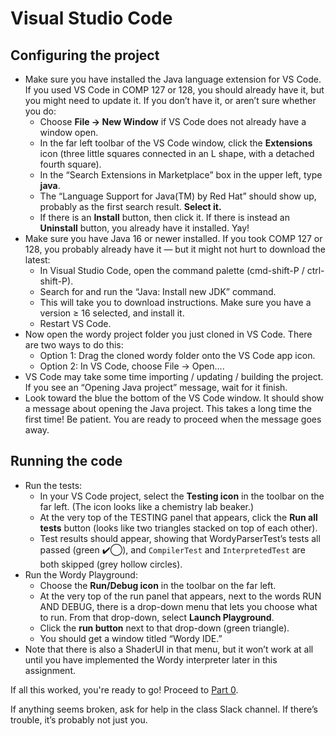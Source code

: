 # Visual Studio Code

## Configuring the project

- Make sure you have installed the Java language extension for VS Code. If you used VS Code in COMP 127 or 128, you should already have it, but you might need to update it. If you don’t have it, or aren’t sure whether you do:
  - Choose **File → New Window** if VS Code does not already have a window open.
  - In the far left toolbar of the VS Code window, click the **Extensions** icon (three little squares connected in an L shape, with a detached fourth square).
  - In the “Search Extensions in Marketplace” box in the upper left, type **java**.
  - The “Language Support for Java(TM) by Red Hat” should show up, probably as the first search result. **Select it.**
  - If there is an **Install** button, then click it. If there is instead an **Uninstall** button, you already have it installed. Yay!
- Make sure you have Java 16 or newer installed. If you took COMP 127 or 128, you probably already have it — but it might not hurt to download the latest:
  - In Visual Studio Code, open the command palette (cmd-shift-P / ctrl-shift-P).
  - Search for and run the “Java: Install new JDK” command.
  - This will take you to download instructions. Make sure you have a version ≥ 16 selected, and install it.
  - Restart VS Code.
- Now open the wordy project folder you just cloned in VS Code. There are two ways to do this:
  - Option 1: Drag the cloned wordy folder onto the VS Code app icon.
  - Option 2: In VS Code, choose File → Open….
- VS Code may take some time importing / updating / building the project. If you see an “Opening Java project” message, wait for it finish.
- Look toward the blue the bottom of the VS Code window. It should show a message about opening the Java project. This takes a long time the first time! Be patient. You are ready to proceed when the message goes away.

## Running the code

- Run the tests:
  - In your VS Code project, select the **Testing icon** in the toolbar on the far left. (The icon looks like a chemistry lab beaker.)
  - At the very top of the TESTING panel that appears, click the **Run all tests** button (looks like two triangles stacked on top of each other).
  - Test results should appear, showing that WordyParserTest’s tests all passed (green ✔️⃝), and `CompilerTest` and `InterpretedTest` are both skipped (grey hollow circles).
- Run the Wordy Playground:
  - Choose the **Run/Debug icon** in the toolbar on the far left.
  - At the very top of the run panel that appears, next to the words RUN AND DEBUG, there is a drop-down menu that lets you choose what to run. From that drop-down, select **Launch Playground**.
  - Click the **run button** next to that drop-down (green triangle).
  - You should get a window titled “Wordy IDE.”
- Note that there is also a ShaderUI in that menu, but it won’t work at all until you have implemented the Wordy interpreter later in this assignment.

If all this worked, you're ready to go! Proceed to [Part 0](0-starting-point.md).

If anything seems broken, ask for help in the class Slack channel. If there’s trouble, it’s probably not just you.
